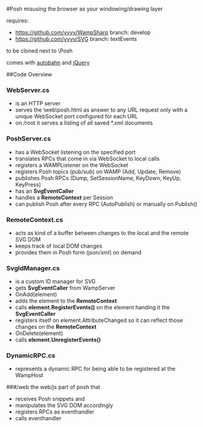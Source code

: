 #Posh
misusing the browser as your windowing/drawing layer

requires:
* https://github.com/vvvv/WampSharp branch: develop
* https://github.com/vvvv/SVG branch: textEvents

to be cloned next to \Posh

comes with 
[autobahn](http://autobahn.ws/js/) and [jQuery](http://jquery.com)


##Code Overview

### WebServer.cs
* is an HTTP server
* serves the \web\posh.html as answer to any URL request only with a unique WebSocket port configured for each URL
* on /root it serves a listing of all saved *.xml documents

### PoshServer.cs
* has a WebSocket listening on the specified port
* translates RPCs that come in via WebSocket to local calls
* registers a WAMPListener on the WebSocket
* registers Posh topics (pub/sub) on WAMP (Add, Update, Remove)
* publishes Posh RPCs (Dump, SetSessionName, KeyDown, KeyUp, KeyPress)
* has an __SvgEventCaller__
* handles a __RemoteContext__ per Session 
* can publish Posh after every RPC (AutoPublish) or manually on Publish()

### RemoteContext.cs
* acts as kind of a buffer between changes to the local and the remote SVG DOM
* keeps track of local DOM changes
* provides them in Posh form (json/xml) on demand

### SvgIdManager.cs
* is a custom ID manager for SVG
* gets __SvgEventCaller__ from WampServer
* OnAdd(element)
 * adds the element to the __RemoteContext__
 * calls __element.RegisterEvents()__ on the element handing it the __SvgEventCaller__
 * registers itself on element.AttributeChanged so it can reflect those changes on the __RemoteContext__
* OnDelete(element)
 * calls __element.UnregisterEvents()__
 
### DynamicRPC.cs
* represents a dynamic RPC for being able to be registered at the WampHost

###/web
the web/js part of posh that 
* receives Posh snippets and 
 * manipulates the SVG DOM accordingly
 * registers RPCs as eventhandler 
* calls eventhandler